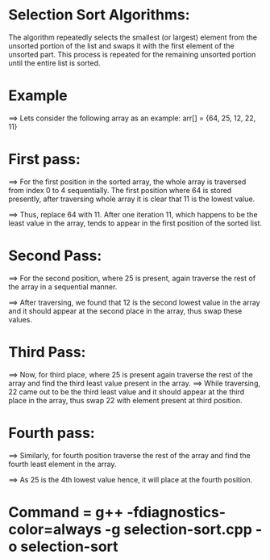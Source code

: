 # Selection Sort Algorithms: 
The algorithm repeatedly selects the smallest (or largest) element from the unsorted portion of the list and swaps it with the first element of the unsorted part. This process is repeated for the remaining unsorted portion until the entire list is sorted. 


# Example
==> Lets consider the following array as an example: arr[] = {64, 25, 12, 22, 11}

# First pass:

==> For the first position in the sorted array, the whole array is traversed from index 0 to 4 sequentially. The first position where 64 is stored presently, after traversing whole array it is clear that 11 is the lowest value.

==> Thus, replace 64 with 11. After one iteration 11, which happens to be the least value in the array, tends to appear in the first position of the sorted list.

# Second Pass:
==> For the second position, where 25 is present, again traverse the rest of the array in a sequential manner.

==> After traversing, we found that 12 is the second lowest value in the array and it should appear at the second place in the array, thus swap these values.


# Third Pass:
==> Now, for third place, where 25 is present again traverse the rest of the array and find the third least value present in the array.
==> While traversing, 22 came out to be the third least value and it should appear at the third place in the array, thus swap 22 with element present at third position.

# Fourth pass:

==> Similarly, for fourth position traverse the rest of the array and find the fourth least element in the array.

==> As 25 is the 4th lowest value hence, it will place at the fourth position.

# Command = g++ -fdiagnostics-color=always -g selection-sort.cpp -o selection-sort